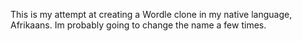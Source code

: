 This is my attempt at creating a Wordle clone in my native language, Afrikaans.
Im probably going to change the name a few times.
